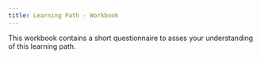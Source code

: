 ```yaml
---
title: Learning Path - Workbook
---
```

This workbook contains a short questionnaire to asses your understanding of this learning path.
